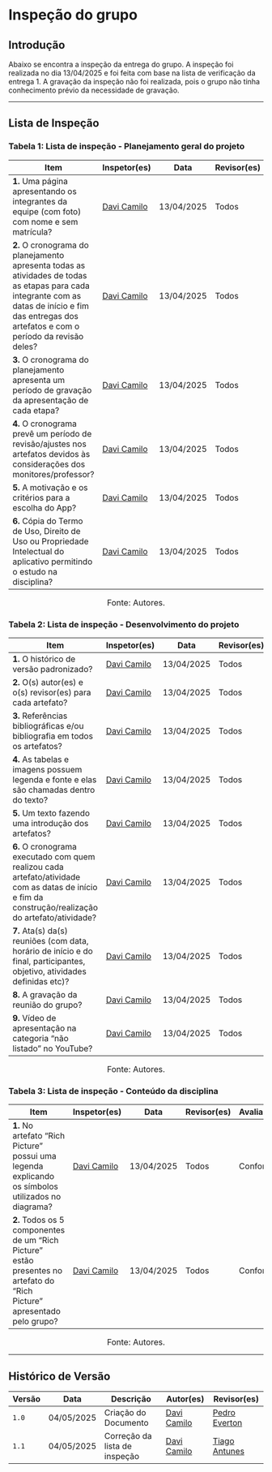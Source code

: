 # Inspeção do grupo

## Introdução

Abaixo se encontra a inspeção da entrega do grupo. A inspeção foi realizada no dia 13/04/2025 e foi feita com base na lista de verificação da entrega 1. A gravação da inspeção não foi realizada, pois o grupo não tinha conhecimento prévio da necessidade de gravação.

---

## Lista de Inspeção

### Tabela 1: Lista de inspeção - Planejamento geral do projeto

| Item | Inspetor(es) | Data | Revisor(es) | Avaliação |
|---------|-------|------------|--------|--------|
| **1.** Uma página apresentando os integrantes da equipe (com foto) com nome e sem matrícula? | [Davi Camilo](https://github.com/Davicamilo23) | 13/04/2025 | Todos | Conforme |
| **2.** O cronograma do planejamento apresenta todas as atividades de todas as etapas para cada integrante com as datas de início e fim das entregas dos artefatos e com o período da revisão deles? | [Davi Camilo](https://github.com/Davicamilo23) | 13/04/2025 | Todos | Conforme |
| **3.** O cronograma do planejamento apresenta um período de gravação da apresentação de cada etapa? | [Davi Camilo](https://github.com/Davicamilo23) | 13/04/2025 | Todos | Conforme |
| **4.** O cronograma prevê um período de revisão/ajustes nos artefatos devidos às considerações dos monitores/professor? | [Davi Camilo](https://github.com/Davicamilo23) | 13/04/2025 | Todos | Conforme |
| **5.** A motivação e os critérios para a escolha do App? | [Davi Camilo](https://github.com/Davicamilo23) | 13/04/2025 | Todos | Conforme |
| **6.** Cópia do Termo de Uso, Direito de Uso ou Propriedade Intelectual do aplicativo permitindo o estudo na disciplina? | [Davi Camilo](https://github.com/Davicamilo23) | 13/04/2025 | Todos | Conforme |

<font size="3"><p align="center">Fonte: Autores.</p></font>

### Tabela 2: Lista de inspeção - Desenvolvimento do projeto

| Item | Inspetor(es) | Data | Revisor(es) | Avaliação |
|---------|-------|------------|--------|--------|
| **1.** O histórico de versão padronizado? | [Davi Camilo](https://github.com/Davicamilo23) | 13/04/2025 | Todos | Conforme |
| **2.** O(s) autor(es) e o(s) revisor(es) para cada artefato? | [Davi Camilo](https://github.com/Davicamilo23) | 13/04/2025 | Todos | Conforme |
| **3.** Referências bibliográficas e/ou bibliografia em todos os artefatos? | [Davi Camilo](https://github.com/Davicamilo23) | 13/04/2025 | Todos | Conforme |
| **4.** As tabelas e imagens possuem legenda e fonte e elas são chamadas dentro do texto? | [Davi Camilo](https://github.com/Davicamilo23) | 13/04/2025 | Todos | Conforme |
| **5.** Um texto fazendo uma introdução dos artefatos? | [Davi Camilo](https://github.com/Davicamilo23) | 13/04/2025 | Todos | Conforme |
| **6.** O cronograma executado com quem realizou cada artefato/atividade com as datas de início e fim da construção/realização do artefato/atividade? | [Davi Camilo](https://github.com/Davicamilo23) | 13/04/2025 | Todos | Conforme |
| **7.** Ata(s) da(s) reuniões (com data, horário de início e do final, participantes, objetivo, atividades definidas etc)? | [Davi Camilo](https://github.com/Davicamilo23) | 13/04/2025 | Todos | Conforme |
| **8.** A gravação da reunião do grupo? | [Davi Camilo](https://github.com/Davicamilo23) | 13/04/2025 | Todos | Conforme |
| **9.** Vídeo de apresentação na categoria “não listado” no YouTube? | [Davi Camilo](https://github.com/Davicamilo23) | 13/04/2025 | Todos | Conforme |

<font size="3"><p align="center">Fonte: Autores.</p></font>

### Tabela 3: Lista de inspeção - Conteúdo da disciplina

| Item | Inspetor(es) | Data | Revisor(es) | Avaliação |
|---------|-------|------------|--------|--------|
| **1.** No artefato “Rich Picture” possui uma legenda explicando os símbolos utilizados no diagrama? | [Davi Camilo](https://github.com/Davicamilo23) | 13/04/2025 | Todos | Conforme |
| **2.** Todos os 5 componentes de um “Rich Picture” estão presentes no artefato do “Rich Picture” apresentado pelo grupo? | [Davi Camilo](https://github.com/Davicamilo23) | 13/04/2025 | Todos | Conforme |

<font size="3"><p align="center">Fonte: Autores.</p></font>

---

## Histórico de Versão

| Versão | Data          | Descrição                          | Autor(es)     |  Revisor(es)  |
| ------ | ------------- | ---------------------------------- | ------------- | ------------- |
| `1.0`  |  04/05/2025 |  Criação do Documento | [Davi Camilo](https://github.com/Davicamilo23) | [Pedro Everton](https://github.com/pedroeverton217) |
| `1.1`  |  04/05/2025 |  Correção da lista de inspeção | [Davi Camilo](https://github.com/Davicamilo23) | [Tiago Antunes](https://github.com/TiagoBalieiro) |
